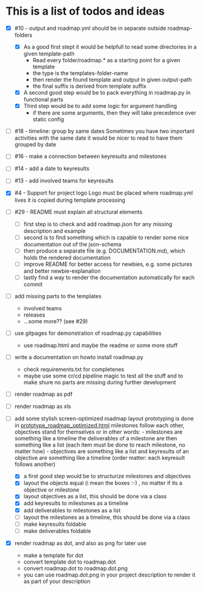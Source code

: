 # This is a list of todos and ideas

- [x] #10 - output and roadmap.yml should be in separate outside roadmap-folders 
    - [x] As a good first stept it would be helpfull to read some directories in a given template-path
        - Read every folder/roadmap.* as a starting point for a given template
        - the type is the templates-folder-name
        - then render the found template and output in given output-path
        - the final suffix is derived from template suffix
    - [x] A second good step would be to pack everything in roadmap.py in functional parts
    - [x] Third step would be to add some logic for argument handling
        - if there are some arguments, then they will take precedence over static config
- [ ] #18 - timeline: group by same dates
    Sometimes you have two important activities with the same date
    it would be nicer to read to have them grouped by date
- [ ] #16 - make a connection between keyresults and milestones
- [ ] #14 - add a date to keyresults
- [ ] #13 - add involved teams for keyresults
- [x] #4 - Support for project logo
    Logo must be placed where roadmap.yml lives
    it is copied during template processing
- [ ] #29 - README must explain all structural elements
    - [ ] first step is to check and add roadmap.json for any missing description and example
    - [ ] second is to find something which is capable to render some nice documentation out of the json-schema
    - [ ] then produce a separate file (e.g. DOCUMENTATION.md), which holds the rendered documentation
    - [ ] improve README for better access for newbies, e.g. some pictures and better newbie-explanation
    - [ ] lastly find a way to render the documentation automatically for each commit
- [ ] add missing parts to the templates
    - involved teams
    - releases
    - ...some more?? (see #29)
- [ ] use gitpages for demonstration of roadmap.py capabilities
    - use roadmap.html and maybe the readme or some more stuff
- [ ] write a documentation on howto install roadmap.py
    - check requirements.txt for completenes
    - maybe use some cr/cd pipeline magic to test all the stuff and to make shure no parts are missing during further development

- [ ] render roadmap as pdf

- [ ] render roadmap as xls

- [ ] add some stylish screen-optimized roadmap layout
      prototyping is done in [prototype_roadmap_optimized.html](roadmap/prototype_roadmap_optimized.html)
      milestones follow each other, objectives stand for themselves
      or in other words:
      - milestones are something like a timeline 
        the deliverables of a milestone are then something like a list (each item must be done to reach milestone, no matter how)
      - objectives are something like a list
        and keyresults of an objective are something like a timeline (order matter: each keyresult follows another)
    - [x] a first good step would be to structurize milestones and objectives
    - [x] layout the objects equal (i mean the boxes :-) , no matter if its a objective or milestone
    - [x] layout objectives as a list, this should be done via a class
    - [x] add keyresults to milestones as a timeline
    - [x] add deliverables to milestones as a list
    - [ ] layout the milestones as a timeline, this should be done via a class
    - [ ] make keyresults foldable
    - [ ] make deliverables foldable

- [x] render roadmap as dot, and also as png for later use
    - make a template for dot
    - convert template dot to roadmap.dot
    - convert roadmap.dot to roadmap.dot.png
    - you can use roadmap.dot.png in your project description to render it as part of your description